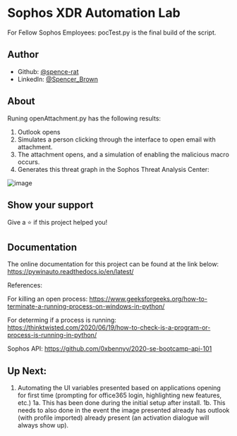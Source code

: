 # Sophos XDR Automation Lab

For Fellow Sophos Employees:
pocTest.py is the final build of the script.

## Author

* Github: [@spence-rat](https://github.com/spence-rat)
* LinkedIn: [@Spencer_Brown](https://www.linkedin.com/in/spencerbrowntx/)

## About

Runing openAttachment.py has the following results:
1. Outlook opens
2. Simulates a person clicking through the interface to open email with attachment.
3. The attachment opens, and a simulation of enabling the malicious macro occurs.
4. Generates this threat graph in the Sophos Threat Analysis Center:

![image](https://user-images.githubusercontent.com/82817752/153731681-ed1fcaff-6247-4ccc-96ba-2184e9c3e72a.png)


## Show your support

Give a ⭐️ if this project helped you!

## Documentation
The online documentation for this project can be found at the link below:
https://pywinauto.readthedocs.io/en/latest/

References:

For killing an open process: https://www.geeksforgeeks.org/how-to-terminate-a-running-process-on-windows-in-python/

For determing if a process is running: https://thinktwisted.com/2020/06/19/how-to-check-is-a-program-or-process-is-running-in-python/

Sophos API: https://github.com/0xbennyv/2020-se-bootcamp-api-101

## Up Next:
1. Automating the UI variables presented based on applications opening for first time (prompting for office365 login, highlighting new features, etc.)
  1a. This has been done during the initial setup after install.
  1b. This needs to also done in the event the image presented already has outlook (with profile imported) already present (an activation dialogue will always show    up).




